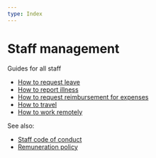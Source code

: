 ```yaml
---
type: Index
---
```


# Staff management

Guides for all staff

* [How to request leave](leave.md)
* [How to report illness](sickness.md)
* [How to request reimbursement for expenses](expense.md)
* [How to travel](travel.md)
* [How to work remotely](remote-working.md)

See also:

* [Staff code of conduct](../../organization/staff-code-of-conduct.md)
* [Remuneration policy](../../organization/remuneration-policy.md)
